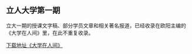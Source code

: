 ## 立人大学第一期

立大一期的授课文字稿、部分学员文章和相关著名报道，已经收录在欧阳主编的《大学在人间》里，在此不重复收录。

[下载地址《大学在人间》](https://github.com/LirenCollege/LRC/blob/master/download)